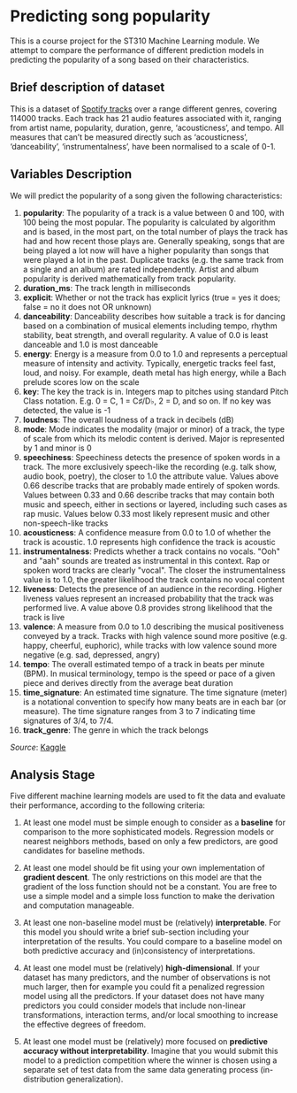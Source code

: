 # Predicting song popularity

This is a course project for the ST310 Machine Learning module. We attempt to compare the performance of different prediction models in predicting the popularity of a song based on their characteristics.


## Brief description of dataset

This is a dataset of [Spotify tracks](https://www.kaggle.com/datasets/maharshipandya/-spotify-tracks-dataset) over a range different genres, covering 114000 tracks. Each track has 21 audio features associated with it, ranging from artist name, popularity, duration, genre, ‘acousticness’, and tempo. All measures that can’t be measured directly such as ‘acousticness’, ‘danceability’, ‘instrumentalness’, have been normalised to a scale of 0-1.


## Variables Description

We will predict the popularity of a song given the following characteristics:

1. **popularity**: The popularity of a track is a value between 0 and 100, with 100 being the most popular. The popularity is calculated by algorithm and is based, in the most part, on the total number of plays the track has had and how recent those plays are. Generally speaking, songs that are being played a lot now will have a higher popularity than songs that were played a lot in the past. Duplicate tracks (e.g. the same track from a single and an album) are rated independently. Artist and album popularity is derived mathematically from track popularity.
2. **duration_ms**: The track length in milliseconds
3. **explicit**: Whether or not the track has explicit lyrics (true = yes it does; false = no it does not OR unknown)
4. **danceability**: Danceability describes how suitable a track is for dancing based on a combination of musical elements including tempo, rhythm stability, beat strength, and overall regularity. A value of 0.0 is least danceable and 1.0 is most danceable
5. **energy**: Energy is a measure from 0.0 to 1.0 and represents a perceptual measure of intensity and activity. Typically, energetic tracks feel fast, loud, and noisy. For example, death metal has high energy, while a Bach prelude scores low on the scale
6. **key**: The key the track is in. Integers map to pitches using standard Pitch Class notation. E.g. 0 = C, 1 = C♯/D♭, 2 = D, and so on. If no key was detected, the value is -1
7. **loudness**: The overall loudness of a track in decibels (dB)
8. **mode**: Mode indicates the modality (major or minor) of a track, the type of scale from which its melodic content is derived. Major is represented by 1 and minor is 0
9. **speechiness**: Speechiness detects the presence of spoken words in a track. The more exclusively speech-like the recording (e.g. talk show, audio book, poetry), the closer to 1.0 the attribute value. Values above 0.66 describe tracks that are probably made entirely of spoken words. Values between 0.33 and 0.66 describe tracks that may contain both music and speech, either in sections or layered, including such cases as rap music. Values below 0.33 most likely represent music and other non-speech-like tracks
10. **acousticness**: A confidence measure from 0.0 to 1.0 of whether the track is acoustic. 1.0 represents high confidence the track is acoustic
11. **instrumentalness**: Predicts whether a track contains no vocals. "Ooh" and "aah" sounds are treated as instrumental in this context. Rap or spoken word tracks are clearly "vocal". The closer the instrumentalness value is to 1.0, the greater likelihood the track contains no vocal content
12. **liveness**: Detects the presence of an audience in the recording. Higher liveness values represent an increased probability that the track was performed live. A value above 0.8 provides strong likelihood that the track is live
13. **valence**: A measure from 0.0 to 1.0 describing the musical positiveness conveyed by a track. Tracks with high valence sound more positive (e.g. happy, cheerful, euphoric), while tracks with low valence sound more negative (e.g. sad, depressed, angry)
14. **tempo**: The overall estimated tempo of a track in beats per minute (BPM). In musical terminology, tempo is the speed or pace of a given piece and derives directly from the average beat duration
15. **time_signature**: An estimated time signature. The time signature (meter) is a notational convention to specify how many beats are in each bar (or measure). The time signature ranges from 3 to 7 indicating time signatures of 3/4, to 7/4.
16. **track_genre**: The genre in which the track belongs

*Source*: [Kaggle](https://www.kaggle.com/datasets/maharshipandya/-spotify-tracks-dataset)


## Analysis Stage

Five different machine learning models are used to fit the data and evaluate their performance, according to the following criteria:

1. At least one model must be simple enough to consider as a **baseline** for comparison to the more sophisticated models. Regression models or nearest neighbors methods, based on only a few predictors, are good candidates for baseline methods.

2. At least one model should be fit using your own implementation of **gradient descent**. The only restrictions on this model are that the gradient of the loss function should not be a constant. You are free to use a simple model and a simple loss function to make the derivation and computation manageable.

3. At least one non-baseline model must be (relatively) **interpretable**. For this model you should write a brief sub-section including your interpretation of the results. You could compare to a baseline model on both predictive accuracy and (in)consistency of interpretations.

4. At least one model must be (relatively) **high-dimensional**. If your dataset has many predictors, and the number of observations is not much larger, then for example you could fit a penalized regression model using all the predictors. If your dataset does not have many predictors you could consider models that include non-linear transformations, interaction terms, and/or local smoothing to increase the effective degrees of freedom.

5. At least one model must be (relatively) more focused on **predictive accuracy without interpretability**. Imagine that you would submit this model to a prediction competition where the winner is chosen using a separate set of test data from the same data generating process (in-distribution generalization).
